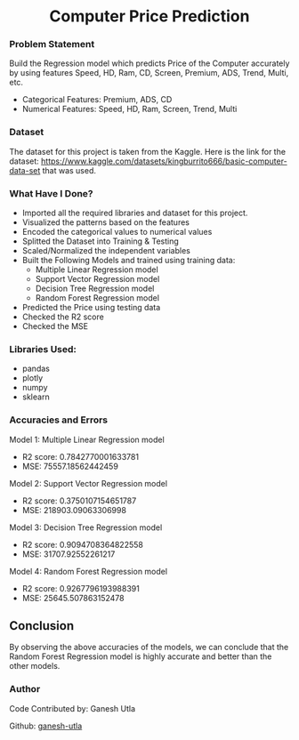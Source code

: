 <div align = 'center'>
  <h1>Computer Price Prediction</h1>
</div>

### Problem Statement

Build the Regression model which predicts Price of the Computer accurately by using features Speed, HD, Ram, CD, Screen, Premium, ADS, Trend, Multi, etc.
- Categorical Features: Premium, ADS, CD
- Numerical Features: Speed, HD, Ram, Screen, Trend, Multi 

### Dataset

The dataset for this project is taken from the Kaggle. 
Here is the link for the dataset: https://www.kaggle.com/datasets/kingburrito666/basic-computer-data-set that was used.

### What Have I Done?

- Imported all the required libraries and dataset for this project.
- Visualized the patterns based on the features
- Encoded the categorical values to numerical values
- Splitted the Dataset into Training & Testing
- Scaled/Normalized the independent variables
- Built the Following Models and trained using training data:
  - Multiple Linear Regression model
  - Support Vector Regression model
  - Decision Tree Regression model
  - Random Forest Regression model
- Predicted the Price using testing data
- Checked the R2 score
- Checked the MSE

### Libraries Used:

- pandas
- plotly
- numpy
- sklearn

### Accuracies and Errors

Model 1: Multiple Linear Regression model
- R2 score: 0.7842770001633781
- MSE: 75557.18562442459

Model 2: Support Vector Regression model
- R2 score: 0.3750107154651787
- MSE: 218903.09063306998

Model 3: Decision Tree Regression model
- R2 score: 0.9094708364822558
- MSE: 31707.92552261217

Model 4: Random Forest Regression model
- R2 score: 0.9267796193988391
- MSE: 25645.507863152478

## Conclusion

By observing the above accuracies of the models, we can conclude that the Random Forest Regression model is highly accurate and better than the other models.

### Author

Code Contributed by: Ganesh Utla

Github: [ganesh-utla](https://github.com/ganesh-utla)
